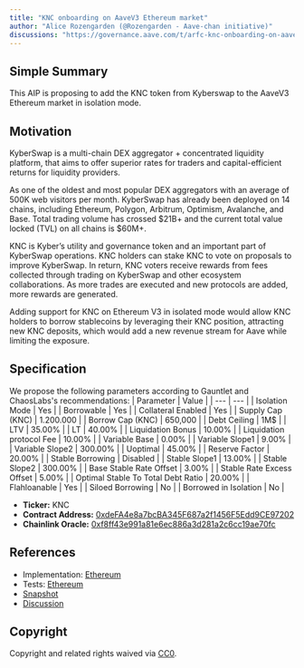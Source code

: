 ```yaml
---
title: "KNC onboarding on AaveV3 Ethereum market"
author: "Alice Rozengarden (@Rozengarden - Aave-chan initiative)"
discussions: "https://governance.aave.com/t/arfc-knc-onboarding-on-aavev3-ethereum-market/14972"
---
```


## Simple Summary

This AIP is proposing to add the KNC token from Kyberswap to the AaveV3 Ethereum market in isolation mode.

## Motivation

KyberSwap is a multi-chain DEX aggregator + concentrated liquidity platform, that aims to offer superior rates for traders and capital-efficient returns for liquidity providers.

As one of the oldest and most popular DEX aggregators with an average of 500K web visitors per month. KyberSwap has already been deployed on 14 chains, including Ethereum, Polygon, Arbitrum, Optimism, Avalanche, and Base. Total trading volume has crossed $21B+ and the current total value locked (TVL) on all chains is $60M+.

KNC is Kyber’s utility and governance token and an important part of KyberSwap operations. KNC holders can stake KNC to vote on proposals to improve KyberSwap. In return, KNC voters receive rewards from fees collected through trading on KyberSwap and other ecosystem collaborations. As more trades are executed and new protocols are added, more rewards are generated.

Adding support for KNC on Ethereum V3 in isolated mode would allow KNC holders to borrow stablecoins by leveraging their KNC position, attracting new KNC deposits, which would add a new revenue stream for Aave while limiting the exposure.

## Specification

We propose the following parameters according to Gauntlet and ChaosLabs's recommendations:
| Parameter | Value |
| --- | --- |
| Isolation Mode | Yes |
| Borrowable | Yes |
| Collateral Enabled | Yes |
| Supply Cap (KNC) | 1.200.000 |
| Borrow Cap (KNC) | 650,000 |
| Debt Ceiling | 1M$ |
| LTV | 35.00% |
| LT | 40.00% |
| Liquidation Bonus | 10.00% |
| Liquidation protocol Fee | 10.00% |
| Variable Base | 0.00% |
| Variable Slope1 | 9.00% |
| Variable Slope2 | 300.00% |
| Uoptimal | 45.00% |
| Reserve Factor | 20.00% |
| Stable Borrowing | Disabled |
| Stable Slope1 | 13.00% |
| Stable Slope2 | 300.00% |
| Base Stable Rate Offset | 3.00% |
| Stable Rate Excess Offset | 5.00% |
| Optimal Stable To Total Debt Ratio | 20.00% |
| Flahloanable | Yes |
| Siloed Borrowing | No |
| Borrowed in Isolation | No |

- **Ticker:** KNC
- **Contract Address:** [0xdeFA4e8a7bcBA345F687a2f1456F5Edd9CE97202](https://etherscan.io/address/0xdeFA4e8a7bcBA345F687a2f1456F5Edd9CE97202)
- **Chainlink Oracle:** [0xf8ff43e991a81e6ec886a3d281a2c6cc19ae70fc](https://etherscan.io/address/0xf8ff43e991a81e6ec886a3d281a2c6cc19ae70fc)

## References

- Implementation: [Ethereum](https://github.com/bgd-labs/aave-proposals/blob/6bd3c8c053302d2cc3180f6c74deeea46caf6212/src/20231008_AaveV3_Eth_KNCOnboardingOnAaveV3EthereumMarket/AaveV3_Ethereum_KNCOnboardingOnAaveV3EthereumMarket_20231008.sol)
- Tests: [Ethereum](https://github.com/bgd-labs/aave-proposals/blob/6bd3c8c053302d2cc3180f6c74deeea46caf6212/src/20231008_AaveV3_Eth_KNCOnboardingOnAaveV3EthereumMarket/AaveV3_Ethereum_KNCOnboardingOnAaveV3EthereumMarket_20231008.t.sol)
- [Snapshot](https://signal.aave.com/#/proposal/0xa162335479f27fe1bf4482da63e1f6fa246b0fd770d913d8ba89bd56a5aa644f)
- [Discussion](https://governance.aave.com/t/arfc-knc-onboarding-on-aavev3-ethereum-market/14972)

## Copyright

Copyright and related rights waived via [CC0](https://creativecommons.org/publicdomain/zero/1.0/).
